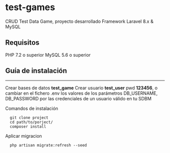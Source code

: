 # test-games
CRUD Test Data Game, proyecto desarrollado Framework Laravel 8.x & MySQL

## Requisitos

  PHP 7.2 o superior
  MySQL 5.6 o superior

## Guía de instalación
---
  Crear bases de datos **test_game**
  Crear usuario **test_user** pwd **123456**, o cambiar en el fichero .env los valores de los parámetros DB_USERNAME, DB_PASSWORD por las credenciales de un usuario válido en tu SDBM

  Comandos de instalación
```
  git clone project
  cd path/to/porject/
  composer install
```
  Aplicar migracion
```  
  php artisan migrate:refresh --seed  
```  


  
